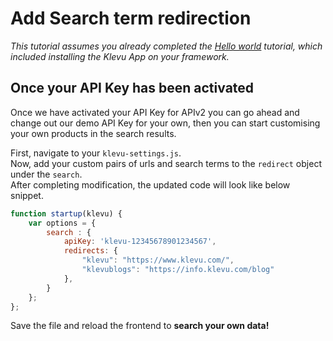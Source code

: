 # Add Search term redirection

_This tutorial assumes you already completed the [Hello world](/getting-started/1-hello-world) tutorial, which included  installing the Klevu App on your framework._

## Once your API Key has been activated

Once we have activated your API Key for APIv2 you can go ahead and change out
our demo API Key for your own, then you can start customising your own products
in the search results.

First, navigate to your `klevu-settings.js`.  
Now, add your custom pairs of urls and search terms to the `redirect` object under the `search`.  
After completing modification, the updated code will look like below snippet. 

```js
function startup(klevu) {
    var options = {
        search : {
            apiKey: 'klevu-12345678901234567',
            redirects: {
                "klevu": "https://www.klevu.com/",
                "klevublogs": "https://info.klevu.com/blog"
            },
        }
    };
};
```

Save the file and reload the frontend to **search your own data!**